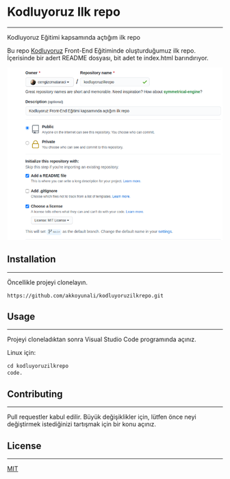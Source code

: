 # Kodluyoruz Ilk repo
-------------------------------------------------
Kodluyoruz Eğitimi kapsamında açtığım ilk repo

Bu repo [Kodluyoruz](https://kodluyoruz.org) Front-End Eğitiminde oluşturduğumuz ilk repo. İçerisinde bir adert README dosyası, bit adet te index.html barındırıyor.

![](https://github.com/Kodluyoruz/taskforce/raw/main/git/odev1/figures/github.png)

## Installation
-------------------------------------------------

Öncellikle projeyi clonelayın.

```
https://github.com/akkoyunali/kodluyoruzilkrepo.git
```

## Usage
-------------------------------------------------

Projeyi cloneladıktan sonra Visual Studio Code programında açınız.

Linux için:

```
cd kodluyoruzilkrepo
code.
```

## Contributing
-------------------------------------------------

Pull requestler kabul edilir. Büyük değişiklikler için, lütfen önce neyi değiştirmek istediğinizi tartışmak için bir konu açınız.

## License 
-------------------------------------------------

[MIT](https://choosealicense.com/licenses/mit/)
